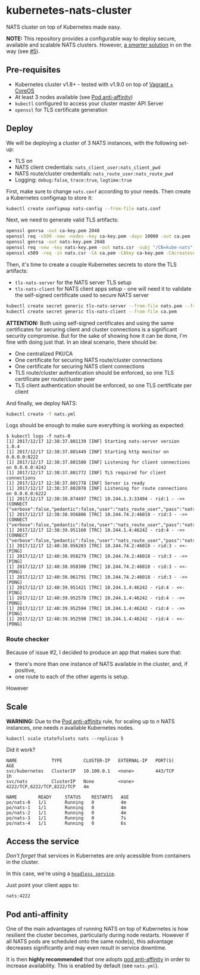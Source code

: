 # kubernetes-nats-cluster
NATS cluster on top of Kubernetes made easy.

**NOTE:** This repository provides a configurable way to deploy secure, available
and scalable NATS clusters. However, [a _smarter_ solution](https://github.com/pires/nats-operator)
in on the way (see [#5](https://github.com/pires/kubernetes-nats-cluster/issues/5)).

## Pre-requisites

* Kubernetes cluster v1.8+ - tested with v1.9.0 on top of [Vagrant + CoreOS](https://github.com/pires/kubernetes-vagrant-coreos-cluster)
* At least 3 nodes available (see [Pod anti-affinity](#pod-anti-affinity))
* `kubectl` configured to access your cluster master API Server
* `openssl` for TLS certificate generation

## Deploy

We will be deploying a cluster of 3 NATS instances, with the following set-up:
- TLS on
- NATS client credentials: `nats_client_user:nats_client_pwd`
- NATS route/cluster credentials: `nats_route_user:nats_route_pwd`
- Logging: `debug:false`, `trace:true`, `logtime:true`

First, make sure to change `nats.conf` according to your needs.
Then create a Kubernetes configmap to store it:
```bash
kubectl create configmap nats-config --from-file nats.conf
```

Next, we need to generate valid TLS artifacts:
```bash
openssl genrsa -out ca-key.pem 2048
openssl req -x509 -new -nodes -key ca-key.pem -days 10000 -out ca.pem -subj "/CN=kube-ca"
openssl genrsa -out nats-key.pem 2048
openssl req -new -key nats-key.pem -out nats.csr -subj "/CN=kube-nats" -config ssl.cnf
openssl x509 -req -in nats.csr -CA ca.pem -CAkey ca-key.pem -CAcreateserial -out nats.pem -days 3650 -extensions v3_req -extfile ssl.cnf
```

Then, it's time to create a couple Kubernetes secrets to store the TLS artifacts:
- `tls-nats-server` for the NATS server TLS setup
- `tls-nats-client` for NATS client apps setup - one will need it to validate the self-signed certificate
used to secure NATS server
```bash
kubectl create secret generic tls-nats-server --from-file nats.pem --from-file nats-key.pem --from-file ca.pem
kubectl create secret generic tls-nats-client --from-file ca.pem
```

**ATTENTION:** Both using self-signed certificates and using the same certificates for securing
client and cluster connections is a significant security compromise. But for the sake of showing
how it can be done, I'm fine with doing just that.
In an ideal scenario, there should be:
- One centralized PKI/CA
- One certificate for securing NATS route/cluster connections
- One certificate for securing NATS client connections
- TLS route/cluster authentication should be enforced, so one TLS certificate per route/cluster peer
- TLS client authentication should be enforced, so one TLS certificate per client

And finally, we deploy NATS:
```bash
kubectl create -f nats.yml
```

Logs should be enough to make sure everything is working as expected:
```
$ kubectl logs -f nats-0
[1] 2017/12/17 12:38:37.801139 [INF] Starting nats-server version 1.0.4
[1] 2017/12/17 12:38:37.801449 [INF] Starting http monitor on 0.0.0.0:8222
[1] 2017/12/17 12:38:37.801580 [INF] Listening for client connections on 0.0.0.0:4242
[1] 2017/12/17 12:38:37.801772 [INF] TLS required for client connections
[1] 2017/12/17 12:38:37.801778 [INF] Server is ready
[1] 2017/12/17 12:38:37.802078 [INF] Listening for route connections on 0.0.0.0:6222
[1] 2017/12/17 12:38:38.874497 [TRC] 10.244.1.3:33494 - rid:1 - ->> [CONNECT {"verbose":false,"pedantic":false,"user":"nats_route_user","pass":"nats_route_pwd","tls_required":true,"name":"KGMPnL89We3gFLEjmp8S5J"}]
[1] 2017/12/17 12:38:38.956806 [TRC] 10.244.74.2:46018 - rid:3 - ->> [CONNECT {"verbose":false,"pedantic":false,"user":"nats_route_user","pass":"nats_route_pwd","tls_required":true,"name":"Skc5mx9enWrGPIQhyE7uzR"}]
[1] 2017/12/17 12:38:39.951160 [TRC] 10.244.1.4:46242 - rid:4 - ->> [CONNECT {"verbose":false,"pedantic":false,"user":"nats_route_user","pass":"nats_route_pwd","tls_required":true,"name":"0kaCfF3BU8g92snOe34251"}]
[1] 2017/12/17 12:40:38.956203 [TRC] 10.244.74.2:46018 - rid:3 - <<- [PING]
[1] 2017/12/17 12:40:38.958279 [TRC] 10.244.74.2:46018 - rid:3 - ->> [PING]
[1] 2017/12/17 12:40:38.958300 [TRC] 10.244.74.2:46018 - rid:3 - <<- [PONG]
[1] 2017/12/17 12:40:38.961791 [TRC] 10.244.74.2:46018 - rid:3 - ->> [PONG]
[1] 2017/12/17 12:40:39.951421 [TRC] 10.244.1.4:46242 - rid:4 - <<- [PING]
[1] 2017/12/17 12:40:39.952578 [TRC] 10.244.1.4:46242 - rid:4 - ->> [PONG]
[1] 2017/12/17 12:40:39.952594 [TRC] 10.244.1.4:46242 - rid:4 - ->> [PING]
[1] 2017/12/17 12:40:39.952598 [TRC] 10.244.1.4:46242 - rid:4 - <<- [PONG]
```

### Route checker

Because of issue #2, I decided to produce an app that makes sure that:

* there's more than one instance of NATS available in the cluster, and, if positive,
* one route to each of the other agents is setup.

However

## Scale

**WARNING:** Due to the [Pod anti-affinity](#pod-anti-affinity) rule, for scaling up to _n_ NATS
instances, one needs _n_ available Kubernetes nodes.

```
kubectl scale statefulsets nats --replicas 5
```

Did it work?

```
NAME             TYPE        CLUSTER-IP   EXTERNAL-IP   PORT(S)                      AGE
svc/kubernetes   ClusterIP   10.100.0.1   <none>        443/TCP                      1h
svc/nats         ClusterIP   None         <none>        4222/TCP,6222/TCP,8222/TCP   4m

NAME        READY     STATUS    RESTARTS   AGE
po/nats-0   1/1       Running   0          4m
po/nats-1   1/1       Running   0          4m
po/nats-2   1/1       Running   0          4m
po/nats-3   1/1       Running   0          7s
po/nats-4   1/1       Running   0          6s
```

## Access the service

*Don't forget* that services in Kubernetes are only acessible from containers in the cluster.

In this case, we're using a [`headless service`](http://kubernetes.io/v1.1/docs/user-guide/services.html#headless-services).

Just point your client apps to:
```
nats:4222
```

<a id="pod-anti-affinity">

## Pod anti-affinity


One of the main advantages of running NATS on top of Kubernetes is how resilient the cluster becomes,
particularly during node restarts. However if all NATS pods are scheduled onto the same node(s), this
advantage decreases significantly and may even result in service downtime.

It is then **highly recommended** that one adopts [pod anti-affinity](https://kubernetes.io/docs/concepts/configuration/assign-pod-node/#inter-pod-affinity-and-anti-affinity-beta-feature)
in order to increase availability. This is enabled by default (see `nats.yml`).
